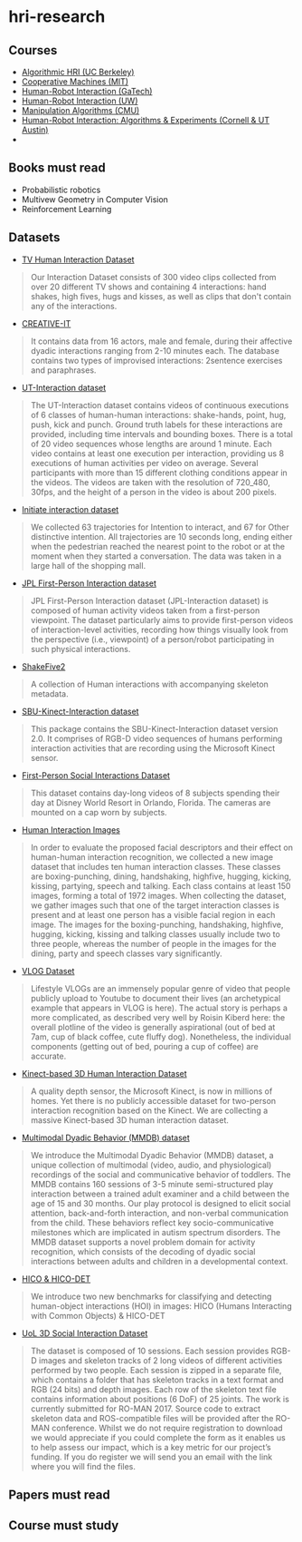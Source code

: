 # hri-research

## Courses
* [Algorithmic HRI (UC Berkeley)](http://people.eecs.berkeley.edu/~anca/AHRI.html)
* [Cooperative Machines (MIT)](http://ocw.mit.edu/courses/media-arts-and-sciences/mas-965-special-topics-in-media-technology-cooperative-machines-fall-2003/lecture-notes/)
* [Human-Robot Interaction (GaTech)](https://www.cc.gatech.edu/~athomaz/classes/CS8803-HRI/Home.html)
* [Human-Robot Interaction (UW)](https://sites.google.com/site/cse599k1/calendar)
* [Manipulation Algorithms (CMU)](https://personalrobotics.ri.cmu.edu/courses/16843/)
* [Human-Robot Interaction: Algorithms & Experiments (Cornell & UT Austin)](http://hriclass.com/schedule/)
* []()


## Books must read
* Probabilistic robotics
* Multivew Geometry in Computer Vision
* Reinforcement Learning

## Datasets

* [TV Human Interaction Dataset](http://www.robots.ox.ac.uk/~alonso/tv_human_interactions.html)
> Our Interaction Dataset consists of 300 video clips collected from over 20 different TV shows and containing 4 interactions: hand shakes, high fives, hugs and kisses, as well as clips that don't contain any of the interactions. 

* [CREATIVE-IT](http://sail.usc.edu/CreativeIT/ImprovRelease.htm)
> It contains data from 16 actors, male and female, during their affective dyadic interactions ranging from 2-10 minutes each. The database contains two types of improvised interactions: 2sentence exercises and paraphrases. 

* [ UT-Interaction dataset](http://cvrc.ece.utexas.edu/SDHA2010/Human_Interaction.html#Data)
> The UT-Interaction dataset contains videos of continuous executions of 6 classes of human-human interactions: shake-hands, point, hug, push, kick and punch. Ground truth labels for these interactions are provided, including time intervals and bounding boxes. There is a total of 20 video sequences whose lengths are around 1 minute. Each video contains at least one execution per interaction, providing us 8 executions of human activities per video on average. Several participants with more than 15 different clothing conditions appear in the videos. The videos are taken with the resolution of 720_480, 30fps, and the height of a person in the video is about 200 pixels.

* [Initiate interaction dataset](http://www.irc.atr.jp/sets/approach_robot/)
> We collected 63 trajectories for Intention to interact, and 67 for Other distinctive intention. All trajectories are 10 seconds long, ending either when the pedestrian reached the nearest point to the robot or at the moment when they started a conversation. The data was taken in a large hall of the shopping mall.

* [JPL First-Person Interaction dataset](http://michaelryoo.com/jpl-interaction.html)
> JPL First-Person Interaction dataset (JPL-Interaction dataset) is composed of human activity videos taken from a first-person viewpoint. The dataset particularly aims to provide first-person videos of interaction-level activities, recording how things visually look from the perspective (i.e., viewpoint) of a person/robot participating in such physical interactions. 

* [ShakeFive2](https://www.projects.science.uu.nl/shakefive/)
> A collection of Human interactions with accompanying skeleton metadata.

* [SBU-Kinect-Interaction dataset](http://vision.cs.stonybrook.edu/~kiwon/Datasets/SBU_Kinect_Interactions/README.txt)
> This package contains the SBU-Kinect-Interaction dataset version 2.0. It comprises of RGB-D video sequences of humans performing interaction activities that are recording using the Microsoft Kinect sensor.

* [First-Person Social Interactions Dataset](http://ai.stanford.edu/~alireza/Disney/)
> This dataset contains day-long videos of 8 subjects spending their day at Disney World Resort in Orlando, Florida. The cameras are mounted on a cap worn by subjects.

* [Human Interaction Images](https://vision.cs.hacettepe.edu.tr/interaction_images/)
> In order to evaluate the proposed facial descriptors and their effect on human-human interaction recognition, we collected a new image dataset that includes ten human interaction classes. These classes are boxing-punching, dining, handshaking, highfive, hugging, kicking, kissing, partying, speech and talking. Each class contains at least 150 images, forming a total of 1972 images. When collecting the dataset, we gather images such that one of the target interaction classes is present and at least one person has a visible facial region in each image. The images for the boxing-punching, handshaking, highfive, hugging, kicking, kissing and talking classes usually include two to three people, whereas the number of people in the images for the dining, party and speech classes vary significantly.

* [VLOG Dataset](http://people.eecs.berkeley.edu/~dfouhey/2017/VLOG/)
> Lifestyle VLOGs are an immensely popular genre of video that people publicly upload to Youtube to document their lives (an archetypical example that appears in VLOG is here). The actual story is perhaps a more complicated, as described very well by Roisin Kiberd here: the overall plotline of the video is generally aspirational (out of bed at 7am, cup of black coffee, cute fluffy dog). Nonetheless, the individual components (getting out of bed, pouring a cup of coffee) are accurate.

* [Kinect-based 3D Human Interaction Dataset](http://www.lmars.whu.edu.cn/prof_web/zhuxinyan/DataSetPublish/dataset.html)
> A quality depth sensor, the Microsoft Kinect, is now in millions of homes. Yet there is no publicly accessible dataset for two-person interaction recognition based on the Kinect. We are collecting a massive Kinect-based 3D human interaction dataset.

* [Multimodal Dyadic Behavior (MMDB) dataset](http://www.cbi.gatech.edu/mmdb/)
> We introduce the Multimodal Dyadic Behavior (MMDB) dataset, a unique collection of multimodal (video, audio, and physiological) recordings of the social and communicative behavior of toddlers. The MMDB contains 160 sessions of 3-5 minute semi-structured play interaction between a trained adult examiner and a child between the age of 15 and 30 months. Our play protocol is designed to elicit social attention, back-and-forth interaction, and non-verbal communication from the child. These behaviors reflect key socio-communicative milestones which are implicated in autism spectrum disorders. The MMDB dataset supports a novel problem domain for activity recognition, which consists of the decoding of dyadic social interactions between adults and children in a developmental context.

* [HICO & HICO-DET](http://www-personal.umich.edu/~ywchao/hico/)
> We introduce two new benchmarks for classifying and detecting human-object interactions (HOI) in images: HICO (Humans Interacting with Common Objects) & HICO-DET

* [UoL 3D Social Interaction Dataset](https://lcas.lincoln.ac.uk/wp/research/data-sets-software/uol-3d-social-interaction-dataset/)
> The dataset is composed of 10 sessions. Each session provides RGB-D images and skeleton tracks of 2 long videos of different activities performed by two people. Each session is zipped in a separate file, which contains a folder that has skeleton tracks in a text format and RGB (24 bits) and depth images. Each row of the skeleton text file contains information about positions (6 DoF) of 25 joints. The work is currently submitted for RO-MAN 2017. Source code to extract skeleton data and ROS-compatible files will be provided after the RO-MAN conference. Whilst we do not require registration to download we would appreciate if you could complete the form as it enables us to help assess our impact, which is a key metric for our project’s funding. If you do register we will send you an email with the link where you will find the files.



## Papers must read


## Course must study



